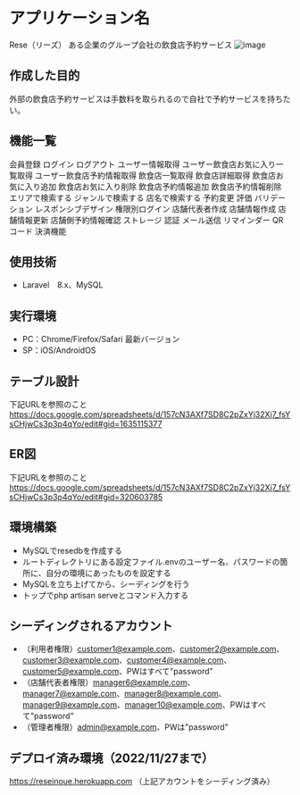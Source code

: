 # アプリケーション名
Rese（リーズ）
ある企業のグループ会社の飲食店予約サービス
![image](https://user-images.githubusercontent.com/108909962/203447402-ad482c2f-1f3c-4a4e-8ac0-47ac8243c857.png)

## 作成した目的
外部の飲食店予約サービスは手数料を取られるので自社で予約サービスを持ちたい。

## 機能一覧
会員登録
ログイン
ログアウト
ユーザー情報取得
ユーザー飲食店お気に入り一覧取得
ユーザー飲食店予約情報取得
飲食店一覧取得
飲食店詳細取得
飲食店お気に入り追加
飲食店お気に入り削除
飲食店予約情報追加
飲食店予約情報削除
エリアで検索する
ジャンルで検索する
店名で検索する
予約変更
評価
バリデーション
レスポンシブデザイン
権限別ログイン
店舗代表者作成
店舗情報作成
店舗情報更新
店舗側予約情報確認
ストレージ
認証
メール送信
リマインダー
QRコード
決済機能

## 使用技術
- Laravel　8.x、MySQL

## 実行環境
- PC：Chrome/Firefox/Safari 最新バージョン
- SP：iOS/AndroidOS

## テーブル設計
下記URLを参照のこと
https://docs.google.com/spreadsheets/d/157cN3AXf7SD8C2pZxYj32Xj7_fsYsCHjwCs3p3p4qYo/edit#gid=1635115377

## ER図
下記URLを参照のこと
https://docs.google.com/spreadsheets/d/157cN3AXf7SD8C2pZxYj32Xj7_fsYsCHjwCs3p3p4qYo/edit#gid=320603785

## 環境構築
- MySQLでresedbを作成する
- ルートディレクトリにある設定ファイル.envのユーザー名、パスワードの箇所に、自分の環境にあったものを設定する
- MySQLを立ち上げてから、シーディングを行う
- トップでphp artisan serveとコマンド入力する

## シーディングされるアカウント
- （利用者権限）customer1@example.com、customer2@example.com、customer3@example.com、customer4@example.com、customer5@example.com、PWはすべて"password"
- （店舗代表者権限）manager6@example.com、manager7@example.com、manager8@example.com、manager9@example.com、manager10@example.com、PWはすべて"password"
- （管理者権限）admin@example.com、PWは"password"

## デプロイ済み環境（2022/11/27まで）
https://reseinoue.herokuapp.com
（上記アカウントをシーディング済み）

